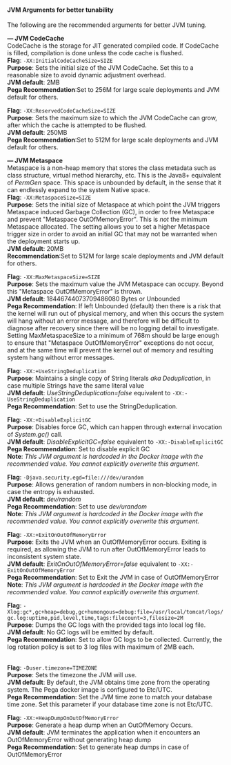 #### JVM Arguments for better tunability
The following are the recommended arguments for better JVM tuning.

**— JVM CodeCache**<br>
CodeCache is the storage for JIT generated compiled code. If CodeCache is filled, compilation is done unless the code cache is flushed. <br>
**Flag**: `-XX:InitialCodeCacheSize=SIZE` <br>
**Purpose**: Sets the initial size of the JVM CodeCache. Set this to a reasonable size to avoid dynamic adjustment overhead.<br>
**JVM default**: 2MB <br>
**Pega Recommendation**:Set to 256M for large scale deployments and JVM default for others.

**Flag**: `-XX:ReservedCodeCacheSize=SIZE` <br>
**Purpose**: Sets the maximum size to which the JVM CodeCache can grow, after which the cache is attempted to be flushed. <br>
**JVM default**: 250MB<br>
**Pega Recommendation**:Set to 512M for large scale deployments and JVM default for others.<br> 

**— JVM Metaspace** <br>
Metaspace is a non-heap memory that stores the class metadata such as class structure, virtual method hierarchy, etc. 
This is the Java8+ equivalent of *PermGen* space. This space is unbounded by default, in the sense that it can endlessly expand to the system Native space.<br>
**Flag**: `-XX:MetaspaceSize=SIZE` <br>
**Purpose**: Sets the initial size of Metaspace at which point the JVM triggers Metaspace induced Garbage Collection (GC), in order to free Metaspace and prevent "Metaspace OutOfMemoryError".
 This is *not* the minimum Metaspace allocated. The setting allows you to set a higher Metaspace trigger size in order to avoid an initial GC that may not be warranted when the deployment starts up. <br>
 **JVM default**: 20MB <br>
**Recommendation**:Set to 512M for large scale deployments and JVM default for others.<br> 

**Flag**: `-XX:MaxMetaspaceSize=SIZE` <br>
**Purpose**: Sets the maximum value the JVM Metaspace can occupy. Beyond this "Metaspace OutOfMemoryError" is thrown.<br>
**JVM default**: 18446744073709486080 Bytes or Unbounded <br>
**Pega Recommendation**:  If left Unbounded (default) then there is a risk that the kernel will run out of physical memory, and when this occurs the system will hang without an error message, and therefore will be difficult to diagnose after recovery since there will be no logging detail to investigate.  Setting MaxMetaspaceSize to a minimum of 768m should be large enough to ensure that "Metaspace OutOfMemoryError" exceptions do not occur, and at the same time will prevent the kernel out of memory and resulting system hang without error messages.<br>

**Flag**: `-XX:+UseStringDeduplication` <br>
**Purpose**: Maintains a single copy of String literals *aka Deduplication*, in case multiple Strings have the same literal value<br>
**JVM default**: *UseStringDeduplication=false* equivalent to `-XX:-UseStringDeduplication`<br>
**Pega Recommendation**: Set to use the StringDeduplication.<br>

**Flag**: `-XX:+DisableExplicitGC` <br>
**Purpose**: Disables force GC, which can happen through external invocation of *System.gc()* call.<br>
**JVM default**: *DisableExplicitGC=false* equivalent to `-XX:-DisableExplicitGC`<br>
**Pega Recommendation**: Set to disable explicit GC<br>
**Note**: *This JVM argument is hardcoded in the Docker image with the recommended value. You cannot explicitly overwrite this argument.*

**Flag**: `-Djava.security.egd=file:///dev/urandom` <br>
**Purpose**: Allows generation of random numbers in non-blocking mode, in case the entropy is exhausted.<br>
**JVM default**: *dev/random*<br>
**Pega Recommendation**: Set to use *dev/urandom* <br>
**Note**: *This JVM argument is hardcoded in the Docker image with the recommended value. You cannot explicitly overwrite this argument.*

**Flag**: `-XX:+ExitOnOutOfMemoryError` <br>
**Purpose**: Exits the JVM when an OutOfMemoryError occurs. Exiting is required, as allowing the JVM to run after OutOfMemoryError leads to inconsistent system state.<br>
**JVM default**: *ExitOnOutOfMemoryError=false* equivalent to `-XX:-ExitOnOutOfMemoryError`<br>
**Pega Recommendation**: Set to Exit the JVM in case of OutOfMemoryError <br>
**Note**: *This JVM argument is hardcoded in the Docker image with the recommended value. You cannot explicitly overwrite this argument.*

**Flag**: `-Xlog:gc*,gc+heap=debug,gc+humongous=debug:file=/usr/local/tomcat/logs/gc.log:uptime,pid,level,time,tags:filecount=3,filesize=2M` <br>
**Purpose**: Dumps the GC logs with the provided tags into local log file. <br>
**JVM default**: No GC logs will be emitted by default.<br>
**Pega Recommendation**: Set to allow GC logs to be collected. Currently, the log rotation policy is set to 3 log files with maximum of 2MB each.<br>
<br>

**Flag**: `-Duser.timezone=TIMEZONE`<br>
**Purpose**: Sets the timezone the JVM will use.<br>
**JVM default**: By default, the JVM obtains time zone from the operating system.  The Pega docker image is configured to Etc/UTC.<br>
**Pega Recommendation**: Set the JVM time zone to match your database time zone. Set this parameter if your database time zone is not Etc/UTC.

**Flag**: `-XX:+HeapDumpOnOutOfMemoryError` <br>
**Purpose**: Generate a heap dump when an OutOfMemory Occurs.<br>
**JVM default**: JVM terminates the application when it encounters an OutOfMemoryError without generating heap dump<br>
**Pega Recommendation**: Set to generate heap dumps in case of OutOfMemoryError <br>